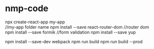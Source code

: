 # nmp-code
npx create-react-app my-app <br/>//my-app folder name
npm install --save react-router-dom //router dom
npm install --save formik //form validation
npm install --save yup

npm install --save-dev webpack 
npm run build
npm run build --prod
